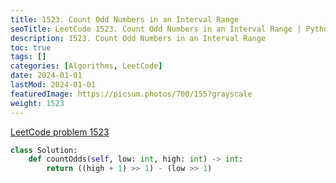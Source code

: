 ```yaml
---
title: 1523. Count Odd Numbers in an Interval Range
seoTitle: LeetCode 1523. Count Odd Numbers in an Interval Range | Python solution and explanation
description: 1523. Count Odd Numbers in an Interval Range
toc: true
tags: []
categories: [Algorithms, LeetCode]
date: 2024-01-01
lastMod: 2024-01-01
featuredImage: https://picsum.photos/700/155?grayscale
weight: 1523
---
```


[LeetCode problem 1523](https://leetcode.com/problems/count-odd-numbers-in-an-interval-range/)

```python
class Solution:
    def countOdds(self, low: int, high: int) -> int:
        return ((high + 1) >> 1) - (low >> 1)

```
